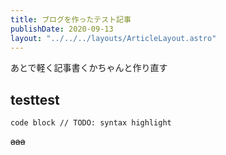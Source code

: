 ```yaml
---
title: ブログを作ったテスト記事
publishDate: 2020-09-13
layout: "../../../layouts/ArticleLayout.astro"
---
```


あとで軽く記事書くかちゃんと作り直す

## testtest

```
code block // TODO: syntax highlight
```

~~aaa~~
